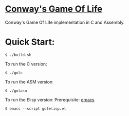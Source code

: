 # [Conway's Game Of Life](https://en.wikipedia.org/wiki/Conway's_Game_of_Life)
Conway's Game Of Life implementation in C and Assembly.

# Quick Start:
```console
$ ./build.sh
```
To run the C version:
```console
$ ./golc
```
To run the ASM version:
```console
$ ./golasm
```
To run the Elisp version:
Prerequisite:
    [emacs](https://www.gnu.org/software/emacs/emacs.html)
```console
$ emacs --script golelisp.el
```
